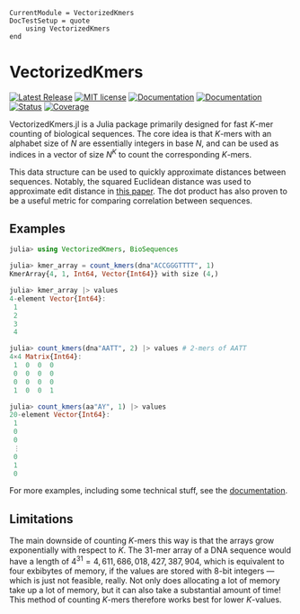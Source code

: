 ```@meta
CurrentModule = VectorizedKmers
DocTestSetup = quote
    using VectorizedKmers
end
```

# VectorizedKmers

[![Latest Release](https://img.shields.io/github/release/anton083/VectorizedKmers.jl.svg)](https://github.com/anton083/VectorizedKmers.jl/releases/latest)
[![MIT license](https://img.shields.io/badge/license-MIT-green.svg)](https://opensource.org/license/MIT)
[![Documentation](https://img.shields.io/badge/docs-stable-blue.svg)](https://anton083.github.io/VectorizedKmers.jl/stable/)
[![Documentation](https://img.shields.io/badge/docs-latest-blue.svg)](https://anton083.github.io/VectorizedKmers.jl/dev/)
[![Status](https://github.com/anton083/VectorizedKmers.jl/actions/workflows/CI.yml/badge.svg?branch=main)](https://github.com/anton083/VectorizedKmers.jl/actions/workflows/CI.yml?query=branch%3Amain)
[![Coverage](https://codecov.io/gh/anton083/VectorizedKmers.jl/branch/main/graph/badge.svg)](https://codecov.io/gh/anton083/VectorizedKmers.jl)

VectorizedKmers.jl is a Julia package primarily designed for fast $K$-mer counting of biological sequences. The core idea is that $K$-mers with an alphabet size of $N$ are essentially integers in base $N$, and can be used as indices in a vector of size $N^K$ to count the corresponding $K$-mers.

This data structure can be used to quickly approximate distances between sequences. Notably, the squared Euclidean distance was used to approximate edit distance in [this paper](https://doi.org/10.1093/nar/gkz657). The dot product has also proven to be a useful metric for comparing correlation between sequences.

## Examples

```julia
julia> using VectorizedKmers, BioSequences

julia> kmer_array = count_kmers(dna"ACCGGGTTTT", 1)
KmerArray{4, 1, Int64, Vector{Int64}} with size (4,)

julia> kmer_array |> values
4-element Vector{Int64}:
 1
 2
 3
 4

julia> count_kmers(dna"AATT", 2) |> values # 2-mers of AATT
4×4 Matrix{Int64}:
 1  0  0  0
 0  0  0  0
 0  0  0  0
 1  0  0  1

julia> count_kmers(aa"AY", 1) |> values
20-element Vector{Int64}:
 1
 0
 0
 ⋮
 0
 1
 0
```
For more examples, including some technical stuff, see the [documentation](https://anton083.github.io/VectorizedKmers.jl/stable/).

## Limitations

The main downside of counting $K$-mers this way is that the arrays grow exponentially with respect to $K$. The 31-mer array of a DNA sequence would have a length of $4^{31} = 4,611,686,018,427,387,904$, which is equivalent to four exbibytes of memory, if the values are stored with 8-bit integers — which is just not feasible, really. Not only does allocating a lot of memory take up a lot of memory, but it can also take a substantial amount of time! This method of counting $K$-mers therefore works best for lower $K$-values.